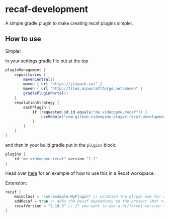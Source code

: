 # recaf-development

A simple gradle plugin to make creating recaf plugins simpler.

## How to use

Simple!

In your settings.gradle file put at the top

```groovy
pluginManagement {
    repositories {
        mavenCentral()
        maven { url "https://jitpack.io/" }
        maven { url "http://files.minecraftforge.net/maven" }
        gradlePluginPortal()
    }
    resolutionStrategy {
        eachPlugin {
            if (requested.id.id.equals("me.videogame.recaf")) {
                useModule("com.github.videogame-player:recaf-development:${requested.version}")
            }
        }
    }
}
```

and then in your build.gradle put in the `plugins` block:
```groovy
plugins {
    id "me.videogame.recaf" version "1.2"
}
```

Head over [here](https://github.com/videogame-player/recaf-example-plugin) for an example of how to use this in a Recaf workspace.

Extension:
```groovy
recaf {
    mainClass = "com.example.MyPlugin" // Location the plugin use for recaf-runner (Required) (If not present running recaf WILL faiil)
    addRecaf = true // Adds the Recaf dependency to the project (Not required) (Default value: true)
    recafVersion = "2.18.3" // If you want to use a different version specify here (Not required)
}
```